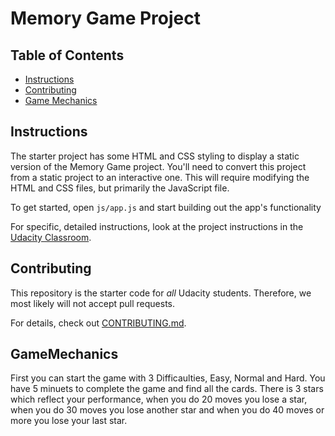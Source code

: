 # Memory Game Project

## Table of Contents

* [Instructions](#instructions)
* [Contributing](#contributing)
* [Game Mechanics](#GameMechanics)

## Instructions

The starter project has some HTML and CSS styling to display a static version of the Memory Game project. You'll need to convert this project from a static project to an interactive one. This will require modifying the HTML and CSS files, but primarily the JavaScript file.

To get started, open `js/app.js` and start building out the app's functionality

For specific, detailed instructions, look at the project instructions in the [Udacity Classroom](https://classroom.udacity.com/me).

## Contributing

This repository is the starter code for _all_ Udacity students. Therefore, we most likely will not accept pull requests.

For details, check out [CONTRIBUTING.md](CONTRIBUTING.md).

## GameMechanics

First you can start the game with 3 Difficaulties, Easy, Normal and Hard.
You have 5 minuets to complete the game and find all the cards.
There is 3 stars which reflect your performance, when you do 20 moves you lose a star, when you do 30 moves you lose another star and when you do 40 moves or more you lose your last star.
